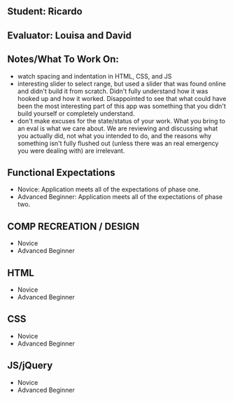 ## Student: Ricardo
## Evaluator: Louisa and David
## Notes/What To Work On:

- watch spacing and indentation in HTML, CSS, and JS
- interesting slider to select range, but used a slider that was found online and didn't build it from scratch. Didn't fully understand how it was hooked up and how it worked. Disappointed to see that what could have been the most interesting part of this app was something that you didn't build yourself or completely understand.
- don't make excuses for the state/status of your work. What you bring to an eval is what we care about. We are reviewing and discussing what you actually did, not what you intended to do, and the reasons why something isn't fully flushed out (unless there was an real emergency you were dealing with) are irrelevant.

## Functional Expectations

* Novice: Application meets all of the expectations of phase one.  
* Advanced Beginner: Application meets all of the expectations of phase two.


## COMP RECREATION / DESIGN

* Novice  
* Advanced Beginner


## HTML

* Novice  
* Advanced Beginner


## CSS

* Novice  
* Advanced Beginner


## JS/jQuery

* Novice  
* Advanced Beginner
